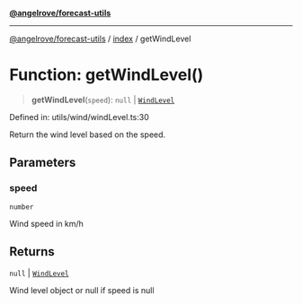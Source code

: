 [**@angelrove/forecast-utils**](../../README.md)

***

[@angelrove/forecast-utils](../../README.md) / [index](../README.md) / getWindLevel

# Function: getWindLevel()

> **getWindLevel**(`speed`): `null` \| [`WindLevel`](../../Utils/type-aliases/WindLevel.md)

Defined in: utils/wind/windLevel.ts:30

Return the wind level based on the speed.

## Parameters

### speed

`number`

Wind speed in km/h

## Returns

`null` \| [`WindLevel`](../../Utils/type-aliases/WindLevel.md)

Wind level object or null if speed is null
